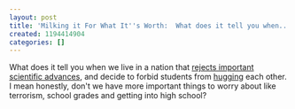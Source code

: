 ```yaml
---
layout: post
title: 'Milking it For What It''s Worth:  What does it tell you when...'
created: 1194414904
categories: []
---
```

What does it tell you when we live in a nation that <a href="http://news.yahoo.com/s/ap/20071107/ap_on_el_ge/eln_ballot_measures">rejects important scientific advances</a>, and decide to forbid students from <a href="http://www.upi.com/NewsTrack/Quirks/2007/11/06/student_punished_for_hugging_friends/9972/">hugging</a> each other.  I mean honestly, don't we have more important things to worry about like terrorism, school grades and getting into high school?
